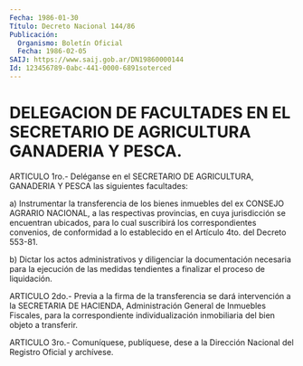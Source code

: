 ```yaml
---
Fecha: 1986-01-30
Título: Decreto Nacional 144/86
Publicación:
  Organismo: Boletín Oficial
  Fecha: 1986-02-05
SAIJ: https://www.saij.gob.ar/DN19860000144
Id: 123456789-0abc-441-0000-6891soterced
---
```

# DELEGACION DE FACULTADES EN EL SECRETARIO DE AGRICULTURA GANADERIA Y PESCA.

<a id="1"></a>
ARTICULO  1ro.-  Deléganse  en  el  SECRETARIO DE AGRICULTURA, GANADERIA Y PESCA las siguientes facultades:

a) Instrumentar la transferencia de los bienes  inmuebles  del  ex CONSEJO  AGRARIO  NACIONAL,  a  las respectivas provincias, en cuya jurisdicción se encuentran ubicados,  para  lo  cual suscribirá los correspondientes convenios, de conformidad a lo establecido  en  el Artículo 4to. del Decreto 553-81.

b) Dictar los actos administrativos y diligenciar la documentación    necesaria    para  la  ejecución  de  las  medidas tendientes a finalizar el proceso de liquidación.

<a id="2"></a>
ARTICULO  2do.-  Previa a la firma de la transferencia se dará intervención a la SECRETARIA  DE  HACIENDA,  Administración General de  Inmuebles  Fiscales, para la correspondiente  individualización inmobiliaria del bien objeto a transferir.

<a id="3"></a>
ARTICULO  3ro.-  Comuníquese,  publíquese, dese a la Dirección Nacional del Registro Oficial y archívese.